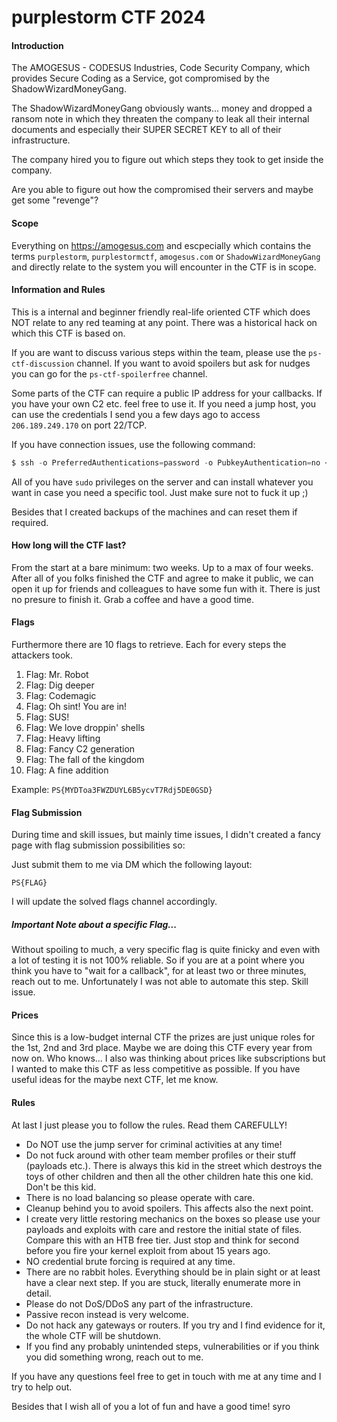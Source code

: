 # purplestorm CTF 2024

#### Introduction

The AMOGESUS - CODESUS Industries, Code Security Company, which provides Secure Coding as a
Service, got compromised by the ShadowWizardMoneyGang.

The ShadowWizardMoneyGang obviously wants... money and dropped a ransom note in which they threaten
the company to leak all their internal documents and especially their SUPER SECRET KEY to all of their
infrastructure.

The company hired you to figure out which steps they took to get inside the company. 

Are you able to figure out how the compromised their servers and maybe get some "revenge"?

#### Scope

Everything on https://amogesus.com and escpecially which contains the terms `purplestorm`, `purplestormctf`, `amogesus.com` or `ShadowWizardMoneyGang`
and directly relate to the system you will encounter in the CTF is in scope.

#### Information and Rules

This is a internal and beginner friendly real-life oriented CTF which does NOT relate to any red teaming at any point. There was a historical hack on which this CTF is based on.

If you are want to discuss various steps within the team, please use the `ps-ctf-discussion` channel. If you want to avoid spoilers but ask for nudges you can go for the `ps-ctf-spoilerfree` channel.

Some parts of the CTF can require a public IP address for your callbacks. If you have your own C2 etc. feel free to use it.
If you need a jump host, you can use the credentials I send you a few days ago to access `206.189.249.170` on port 22/TCP.

If you have connection issues, use the following command:

```c
$ ssh -o PreferredAuthentications=password -o PubkeyAuthentication=no <USERNAME>@206.189.249.170
```

All of you have `sudo` privileges on the server and can install whatever you want in case you need a specific tool. Just make sure not to fuck it up ;)

Besides that I created backups of the machines and can reset them if required.

#### How long will the CTF last?

From the start at a bare minimum: two weeks. Up to a max of four weeks. After all of you folks finished the CTF and agree to make it public, we can open it up for friends and colleagues to have some fun with it. There is just no presure to finish it. Grab a coffee and have a good time.

#### Flags

Furthermore there are 10 flags to retrieve. Each for every steps the attackers took.

1. Flag: Mr. Robot
2. Flag: Dig deeper
3. Flag: Codemagic
4. Flag: Oh sint! You are in!
5. Flag: SUS!
6. Flag: We love droppin' shells
7. Flag: Heavy lifting
8. Flag: Fancy C2 generation
9. Flag: The fall of the kingdom
10. Flag: A fine addition

Example: `PS{MYDToa3FWZDUYL6B5ycvT7Rdj5DE0GSD}`

#### Flag Submission

During time and skill issues, but mainly time issues, I didn't created a fancy page with
flag submission possibilities so:

Just submit them to me via DM which the following layout:
```
PS{FLAG}
```
I will update the solved flags channel accordingly.

##### Important Note about a specific Flag...

Without spoiling to much, a very specific flag is quite finicky and even with a lot of testing it is not 100% reliable.
So if you are at a point where you think you have to "wait for a callback", for at least two or three minutes, reach out to me. Unfortunately I was not able to automate this step. Skill issue.

#### Prices

Since this is a low-budget internal CTF the prizes are just unique roles for the 1st, 2nd and 3rd place. Maybe we are doing this CTF every year from now on. Who knows...
I also was thinking about prices like subscriptions but I wanted to make this CTF as less competitive as possible. If you have useful ideas for the maybe next CTF, let me know.

#### Rules

At last I just please you to follow the rules. Read them CAREFULLY!

- Do NOT use the jump server for criminal activities at any time!
- Do not fuck around with other team member profiles or their stuff (payloads etc.). There is always this kid in the street which destroys the toys of other children and then all the other children hate this one kid. Don't be this kid.
- There is no load balancing so please operate with care.
- Cleanup behind you to avoid spoilers. This affects also the next point.
- I create very little restoring mechanics on the boxes so please use your payloads and exploits with care and restore the initial state of files. Compare this with an HTB free tier. Just stop and think for second before you fire your kernel exploit from about 15 years ago.
- NO credential brute forcing is required at any time.
- There are no rabbit holes. Everything should be in plain sight or at least have a clear next step. If you are stuck, literally enumerate more in detail.
- Please do not DoS/DDoS any part of the infrastructure.
- Passive recon instead is very welcome.
- Do not hack any gateways or routers. If you try and I find evidence for it, the whole CTF will be shutdown.
- If you find any probably unintended steps, vulnerabilities or if you think you did something wrong, reach out to me.

If you have any questions feel free to get in touch with me at any time and I try to help out.


Besides that I wish all of you a lot of fun and have a good time!
syro